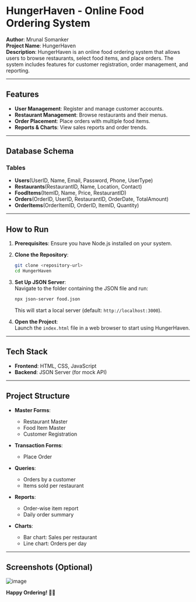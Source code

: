 # HungerHaven - Online Food Ordering System

**Author**: Mrunal Somanker  
**Project Name**: HungerHaven  
**Description**: HungerHaven is an online food ordering system that allows users to browse restaurants, select food items, and place orders. The system includes features for customer registration, order management, and reporting.

---

## Features

- **User Management**: Register and manage customer accounts.
- **Restaurant Management**: Browse restaurants and their menus.
- **Order Placement**: Place orders with multiple food items.
- **Reports & Charts**: View sales reports and order trends.

---

## Database Schema

### Tables
- **Users**(UserID, Name, Email, Password, Phone, UserType)  
- **Restaurants**(RestaurantID, Name, Location, Contact)  
- **FoodItems**(ItemID, Name, Price, RestaurantID)  
- **Orders**(OrderID, UserID, RestaurantID, OrderDate, TotalAmount)  
- **OrderItems**(OrderItemID, OrderID, ItemID, Quantity)  

---

## How to Run

1. **Prerequisites**: Ensure you have Node.js installed on your system.
2. **Clone the Repository**:  
   ```bash
   git clone <repository-url>
   cd HungerHaven
   ```
3. **Set Up JSON Server**:  
   Navigate to the folder containing the JSON file and run:  
   ```bash
   npx json-server food.json
   ```
   This will start a local server (default: `http://localhost:3000`).

4. **Open the Project**:  
   Launch the `index.html` file in a web browser to start using HungerHaven.

---

## Tech Stack

- **Frontend**: HTML, CSS, JavaScript  
- **Backend**: JSON Server (for mock API)  

---

## Project Structure

- **Master Forms**:
  - Restaurant Master  
  - Food Item Master  
  - Customer Registration  

- **Transaction Forms**:
  - Place Order  

- **Queries**:
  - Orders by a customer  
  - Items sold per restaurant  

- **Reports**:
  - Order-wise item report  
  - Daily order summary  

- **Charts**:
  - Bar chart: Sales per restaurant  
  - Line chart: Orders per day  

---

## Screenshots (Optional)
![image](https://github.com/user-attachments/assets/9f572135-f547-4a3f-8d3f-0e0193209351)


**Happy Ordering!** 🍔🍕
